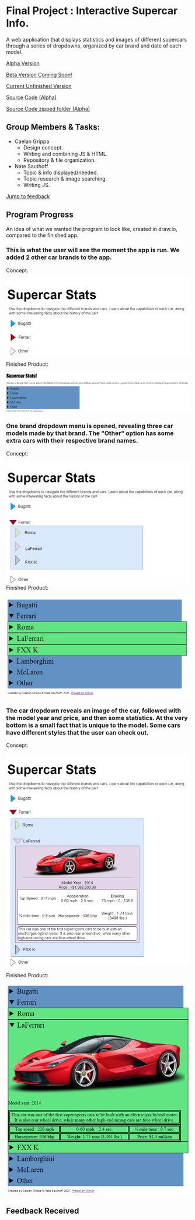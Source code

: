 # Final Project : Interactive Supercar Info.

A web application that displays statistics and images of different supercars through a series of dropdowns, organized by car brand and date of each model.

[Alpha Version](https://supercar-stats.caelangrippa.repl.co/)

[Beta Version Coming Soon!](https://github.com/CG-SKYLN/Program.Project)

[Current Unfinished Version](https://supercarstatsdevelopment.caelangrippa.repl.co/)

[Source Code (Alpha)](https://github.com/CG-SKYLN/Program.Project/tree/gh-pages/src/Supercar-Stats)

[Source Code zipped folder (Alpha)](https://github.com/CG-SKYLN/Program.Project/blob/gh-pages/src/Supercar-Stats.zip)

## Group Members & Tasks:
  - Caelan Grippa
      - Design concept.
      - Writing and combining JS & HTML.
      - Repository & file organization.
  - Nate Sauthoff
      - Topic & info displayed/needed.
      - Topic research & image searching.
      - Writing JS.

[Jump to feedback](https://github.com/CG-SKYLN/Program.Project/blob/gh-pages/README.md#feedback-received)

## Program Progress
An idea of what we wanted the program to look like, created in draw.io, compared to the finished app.

### This is what the user will see the moment the app is run. We added 2 other car brands to the app.

Concept:

![ProgramConcept](https://github.com/CG-SKYLN/Program.Project/blob/gh-pages/images/ConceptStarting.png)

Finished Product:

![FinalResult](https://github.com/CG-SKYLN/Program.Project/blob/gh-pages/images/Final-Result.png)


### One brand dropdown menu is opened, revealing three car models made by that brand. The "Other" option has some extra cars with their respective brand names.

Concept:

![ConceptDropdown1](https://github.com/CG-SKYLN/Program.Project/blob/gh-pages/images/ConceptDropdown1.png)
Finished Product:

![FinalResult1](https://github.com/CG-SKYLN/Program.Project/blob/gh-pages/images/Final-Result-1.png)


### The car dropdown reveals an image of the car, followed with the model year and price, and then some statistics. At the very bottom is a small fact that is unique to the model. Some cars have different styles that the user can check out.

Concept:

![ConceptDropdown2](https://github.com/CG-SKYLN/Program.Project/blob/gh-pages/images/ConceptDropdown2.png)

Finished Product:

![FinalResult2](https://github.com/CG-SKYLN/Program.Project/blob/gh-pages/images/Final-Result-2.png)


## Feedback Received
